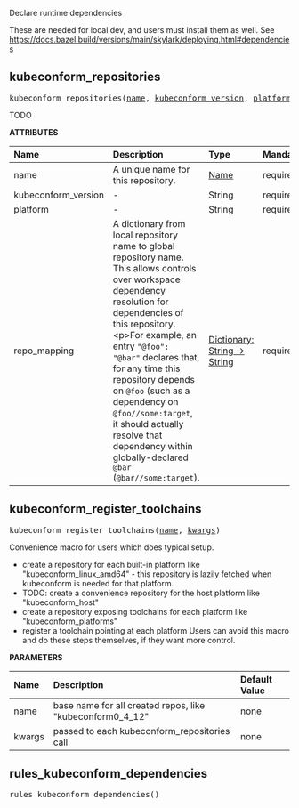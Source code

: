<!-- Generated with Stardoc: http://skydoc.bazel.build -->

Declare runtime dependencies

These are needed for local dev, and users must install them as well.
See https://docs.bazel.build/versions/main/skylark/deploying.html#dependencies


<a id="#kubeconform_repositories"></a>

## kubeconform_repositories

<pre>
kubeconform_repositories(<a href="#kubeconform_repositories-name">name</a>, <a href="#kubeconform_repositories-kubeconform_version">kubeconform_version</a>, <a href="#kubeconform_repositories-platform">platform</a>, <a href="#kubeconform_repositories-repo_mapping">repo_mapping</a>)
</pre>

TODO

**ATTRIBUTES**


| Name  | Description | Type | Mandatory | Default |
| :------------- | :------------- | :------------- | :------------- | :------------- |
| <a id="kubeconform_repositories-name"></a>name |  A unique name for this repository.   | <a href="https://bazel.build/docs/build-ref.html#name">Name</a> | required |  |
| <a id="kubeconform_repositories-kubeconform_version"></a>kubeconform_version |  -   | String | required |  |
| <a id="kubeconform_repositories-platform"></a>platform |  -   | String | required |  |
| <a id="kubeconform_repositories-repo_mapping"></a>repo_mapping |  A dictionary from local repository name to global repository name. This allows controls over workspace dependency resolution for dependencies of this repository.&lt;p&gt;For example, an entry <code>"@foo": "@bar"</code> declares that, for any time this repository depends on <code>@foo</code> (such as a dependency on <code>@foo//some:target</code>, it should actually resolve that dependency within globally-declared <code>@bar</code> (<code>@bar//some:target</code>).   | <a href="https://bazel.build/docs/skylark/lib/dict.html">Dictionary: String -> String</a> | required |  |


<a id="#kubeconform_register_toolchains"></a>

## kubeconform_register_toolchains

<pre>
kubeconform_register_toolchains(<a href="#kubeconform_register_toolchains-name">name</a>, <a href="#kubeconform_register_toolchains-kwargs">kwargs</a>)
</pre>

Convenience macro for users which does typical setup.

- create a repository for each built-in platform like "kubeconform_linux_amd64" -
  this repository is lazily fetched when kubeconform is needed for that platform.
- TODO: create a convenience repository for the host platform like "kubeconform_host"
- create a repository exposing toolchains for each platform like "kubeconform_platforms"
- register a toolchain pointing at each platform
Users can avoid this macro and do these steps themselves, if they want more control.


**PARAMETERS**


| Name  | Description | Default Value |
| :------------- | :------------- | :------------- |
| <a id="kubeconform_register_toolchains-name"></a>name |  base name for all created repos, like "kubeconform0_4_12"   |  none |
| <a id="kubeconform_register_toolchains-kwargs"></a>kwargs |  passed to each kubeconform_repositories call   |  none |


<a id="#rules_kubeconform_dependencies"></a>

## rules_kubeconform_dependencies

<pre>
rules_kubeconform_dependencies()
</pre>





